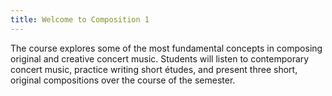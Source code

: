 ```yaml
---
title: Welcome to Composition 1
---
```


The course explores some of the most fundamental concepts in composing original and creative concert music. Students will listen to contemporary concert music, practice writing short études, and present three short, original compositions over the course of the semester.
